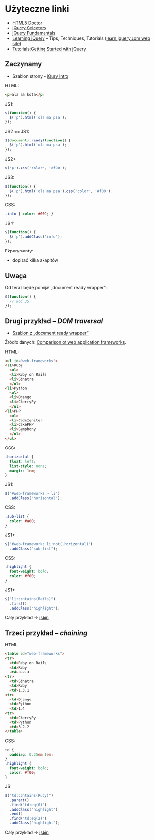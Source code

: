 # Użyteczne linki

* [HTML5 Doctor](http://html5doctor.com/)
* [jQuery Selectors](http://refcardz.dzone.com/refcardz/jquery-selectors)
* [jQuery Fundamentals](http://jqfundamentals.com/book/index.html)
* [Learning jQuery](http://www.learningjquery.com/) – Tips, Techniques, Tutorials
  ([learn.jquery.com web site](https://github.com/jquery/learn.jquery.com))
* [Tutorials:Getting Started with jQuery](http://docs.jquery.com/Tutorials:Getting_Started_with_jQuery)


## Zaczynamy

* Szablon strony – [jQury Intro](http://jsbin.com/ogufuf/edit#javascript,html,live)

HTML:
```html
<p>ala ma kota</p>
```
JS1:
```js
$(function() {
  $('p').html('ola ma psa');
});
```

JS2 == JS1:
```js
$(document).ready(function() {
  $('p').html('ola ma psa');
});
```

JS2+
```js
$('p').css('color', '#f00');
```

JS3:
```js
$(function() {
  $('p').html('ola ma psa').css('color', '#f00');
});
```

CSS:
```css
.info { color: #00C; }
```

JS4:
```js
$(function() {
  $('p').addClass('info');
});
```

Ekperymenty:

* dopisać kilka akapitów


## Uwaga

Od teraz będę pomijał „document ready wrapper”:
```js
$(function() {
  // kod JS
});
```

## Drugi przykład – *DOM traversal*

* [Szablon z „document ready wrapper”](http://jsbin.com/ogufuf/2/edit#javascript,html,live)

Źródło danych: [Comparison of web application frameworks](http://en.wikipedia.org/wiki/Comparison_of_web_application_frameworks).

HTML:
```html
<ul id="web-frameworks">
<li>Ruby
  <ul>
  <li>Ruby on Rails
  <li>Sinatra
  </ul>
<li>Python
  <ul>
  <li>Django
  <li>CherryPy
  </ul>
<li>PHP
  <ul>
  <li>CodeIgniter
  <li>CakePHP
  <li>Symphony
  </ul>
</ul>
```

CSS:
```css
.horizontal {
  float: left;
  list-style: none;
  margin: 1em;
}
```

JS1:
```js
$("#web-frameworks > li")
  .addClass("horizontal");
```

CSS:
```css
.sub-list {
  color: #a00;
}
```

JS1+
```js
$("#web-frameworks li:not(.horizontal)")
  .addClass("sub-list");
```

CSS:
```css
.highlight {
  font-weight: bold;
  color: #f00;
}
```

JS1+
```js
$("li:contains(Rails)")
  .first()
  .addClass("highlight");
```

Cały przykład → [jsbin](http://jsbin.com/ogufuf/5/edit)


## Trzeci przykład – *chaining*

HTML
```html
<table id="web-frameworks">
<tr>
  <td>Ruby on Rails
  <td>Ruby
  <td>3.2.3
<tr>
  <td>Sinatra
  <td>Ruby
  <td>1.3.1
<tr>
  <td>Django
  <td>Python
  <td>1.4
<tr>
  <td>CherryPy
  <td>Python
  <td>3.2.2
</table>
```

CSS:
```CSS
td {
  padding: 0.25em 1em;
}
.highlight {
  font-weight: bold;
  color: #f00;
}
```

JS:
```js
$("td:contains(Ruby)")
  .parent()
  .find("td:eq(0)")
  .addClass("highlight")
  .end()
  .find("td:eq(2)")
  .addClass("highlight");
```

Cały przykład → [jsbin](http://jsbin.com/ogufuf/7/edit)
